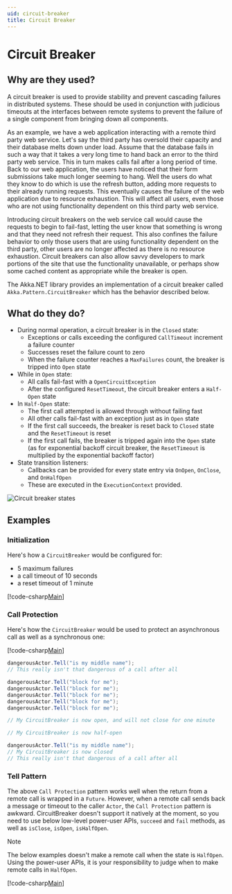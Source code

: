 ```yaml
---
uid: circuit-breaker
title: Circuit Breaker
---
```

# Circuit Breaker

## Why are they used?

A circuit breaker is used to provide stability and prevent cascading failures in distributed systems. These should be used in conjunction with judicious timeouts at the interfaces between remote systems to prevent the failure of a single component from bringing down all components.

As an example, we have a web application interacting with a remote third party web service. Let's say the third party has oversold their capacity and their database melts down under load. Assume that the database fails in such a way that it takes a very long time to hand back an error to the third party web service. This in turn makes calls fail after a long period of time. Back to our web application, the users have noticed that their form submissions take much longer seeming to hang. Well the users do what they know to do which is use the refresh button, adding more requests to their already running requests. This eventually causes the failure of the web application due to resource exhaustion. This will affect all users, even those who are not using functionality dependent on this third party web service.

Introducing circuit breakers on the web service call would cause the requests to begin to fail-fast, letting the user know that something is wrong and that they need not refresh their request. This also confines the failure behavior to only those users that are using functionality dependent on the third party, other users are no longer affected as there is no resource exhaustion. Circuit breakers can also allow savvy developers to mark portions of the site that use the functionality unavailable, or perhaps show some cached content as appropriate while the breaker is open.

The Akka.NET library provides an implementation of a circuit breaker called `Akka.Pattern.CircuitBreaker` which has the behavior described below.

## What do they do?

* During normal operation, a circuit breaker is in the `Closed` state:
  * Exceptions or calls exceeding the configured `СallTimeout` increment a failure counter
  * Successes reset the failure count to zero
  * When the failure counter reaches a `MaxFailures` count, the breaker is tripped into `Open` state
* While in `Open` state:
  * All calls fail-fast with a `OpenCircuitException`
  * After the configured `ResetTimeout`, the circuit breaker enters a `Half-Open` state
* In `Half-Open` state:
  * The first call attempted is allowed through without failing fast
  * All other calls fail-fast with an exception just as in `Open` state
  * If the first call succeeds, the breaker is reset back to `Closed` state and the `ResetTimeout` is reset
  * If the first call fails, the breaker is tripped again into the `Open` state (as for exponential backoff circuit breaker, the `ResetTimeout` is multiplied by the exponential backoff factor)
* State transition listeners:
  * Callbacks can be provided for every state entry via `OnOpen`, `OnClose`, and `OnHalfOpen`
  * These are executed in the `ExecutionContext` provided.

![Circuit breaker states](/images/circuit-breaker-states.png)

## Examples

### Initialization

Here's how a `CircuitBreaker` would be configured for:
  * 5 maximum failures
  * a call timeout of 10 seconds
  * a reset timeout of 1 minute

[!code-csharp[Main](../../../src/core/Akka.Docs.Tests/Utilities/CircuitBreakerDocSpec.cs?name=circuit-breaker-usage)]

### Call Protection

Here's how the `CircuitBreaker` would be used to protect an asynchronous
call as well as a synchronous one:

[!code-csharp[Main](../../../src/core/Akka.Docs.Tests/Utilities/CircuitBreakerDocSpec.cs?name=call-protection)]

```csharp
dangerousActor.Tell("is my middle name");
// This really isn't that dangerous of a call after all

dangerousActor.Tell("block for me");
dangerousActor.Tell("block for me");
dangerousActor.Tell("block for me");
dangerousActor.Tell("block for me");
dangerousActor.Tell("block for me");

// My CircuitBreaker is now open, and will not close for one minute

// My CircuitBreaker is now half-open

dangerousActor.Tell("is my middle name");
// My CircuitBreaker is now closed
// This really isn't that dangerous of a call after all
```

### Tell Pattern

The above ``Call Protection`` pattern works well when the return from a remote call is wrapped in a ``Future``. However, when a remote call sends back a message or timeout to the caller ``Actor``, the ``Call Protection`` pattern is awkward. CircuitBreaker doesn't support it natively at the moment, so you need to use below low-level power-user APIs, ``succeed``  and  ``fail`` methods, as well as ``isClose``, ``isOpen``, ``isHalfOpen``.

>[!NOTE]
>The below examples doesn't make a remote call when the state is `HalfOpen`. Using the power-user APIs, it is your responsibility to judge when to make remote calls in `HalfOpen`.

[!code-csharp[Main](../../../src/core/Akka.Docs.Tests/Utilities/CircuitBreakerDocSpec.cs?name=circuit-breaker-tell-pattern)]
